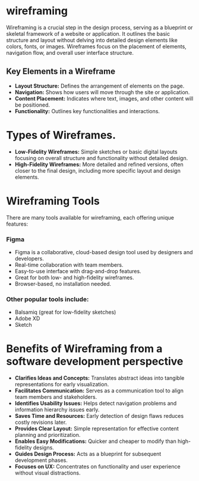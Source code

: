 # wireframing
Wireframing is a crucial step in the design process, serving as a blueprint or skeletal framework of a website or application. It outlines the basic structure and layout without delving into detailed design elements like colors, fonts, or images. Wireframes focus on the placement of elements, navigation flow, and overall user interface structure. <br />

<h2>Key Elements in a Wireframe</h2>
<ul>
  <li><strong>Layout Structure:</strong> Defines the arrangement of elements on the page.</li>
  <li><strong>Navigation:</strong> Shows how users will move through the site or application.</li>
  <li><strong>Content Placement:</strong> Indicates where text, images, and other content will be positioned.</li>
  <li><strong>Functionality:</strong> Outlines key functionalities and interactions.</li>
</ul>

# Types of Wireframes.
<ul>
  <li>
    <strong>Low-Fidelity Wireframes:</strong> 
    Simple sketches or basic digital layouts focusing on overall structure and functionality without detailed design.
  </li>
  <li>
    <strong>High-Fidelity Wireframes:</strong> 
    More detailed and refined versions, often closer to the final design, including more specific layout and design elements.
  </li>
</ul>

#  Wireframing Tools
<p>There are many tools available for wireframing, each offering unique features:</p>

<h3>Figma</h3>
<ul>
  <li>Figma is a collaborative, cloud-based design tool used by designers and developers.</li>
  <li>Real-time collaboration with team members.</li>
  <li>Easy-to-use interface with drag-and-drop features.</li>
  <li>Great for both low- and high-fidelity wireframes.</li>
  <li>Browser-based, no installation needed.</li>
</ul>

<h3>Other popular tools include:</h3>
<ul>
  <li>Balsamiq (great for low-fidelity sketches)</li>
  <li>Adobe XD</li>
  <li>Sketch</li>
</ul>

# Benefits of Wireframing from a software development perspective
<ul>
  <li>
    <strong>Clarifies Ideas and Concepts:</strong>
    Translates abstract ideas into tangible representations for early visualization.
  </li>
  <li>
    <strong>Facilitates Communication:</strong>
    Serves as a communication tool to align team members and stakeholders.
  </li>
  <li>
    <strong>Identifies Usability Issues:</strong>
    Helps detect navigation problems and information hierarchy issues early.
  </li>
  <li>
    <strong>Saves Time and Resources:</strong>
    Early detection of design flaws reduces costly revisions later.
  </li>
  <li>
    <strong>Provides Clear Layout:</strong>
    Simple representation for effective content planning and prioritization.
  </li>
  <li>
    <strong>Enables Easy Modifications:</strong>
    Quicker and cheaper to modify than high-fidelity designs.
  </li>
  <li>
    <strong>Guides Design Process:</strong>
    Acts as a blueprint for subsequent development phases.
  </li>
  <li>
    <strong>Focuses on UX:</strong>
    Concentrates on functionality and user experience without visual distractions.
  </li>
</ul>

